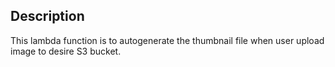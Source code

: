## Description

This lambda function is to autogenerate the thumbnail file when user upload image to desire S3 bucket.



